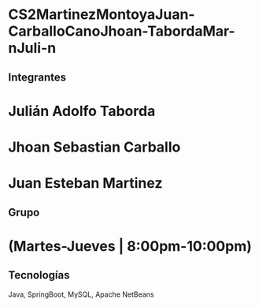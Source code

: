 # CS2MartinezMontoyaJuan-CarballoCanoJhoan-TabordaMar-nJuli-n
## Integrantes
# Julián Adolfo Taborda
# Jhoan Sebastian Carballo
# Juan Esteban Martinez 
## Grupo
# (Martes-Jueves | 8:00pm-10:00pm)
## Tecnologías
Java, SpringBoot, MySQL, Apache NetBeans
